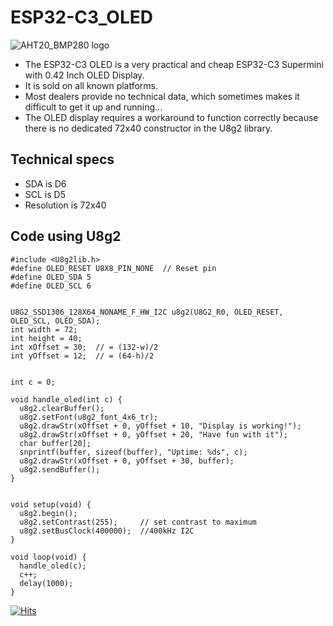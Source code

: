 # ESP32-C3_OLED
![AHT20_BMP280 logo](https://github.com/peff74/ESP32-C3_OLED/blob/main/ESP32-C3_oled.jpg)


- The ESP32-C3 OLED is a very practical and cheap ESP32-C3 Supermini with 0.42 Inch OLED Display.
- It is sold on all known platforms.
- Most dealers provide no technical data, which sometimes makes it difficult to get it up and running...
- The OLED display requires a workaround to function correctly because there is no dedicated 72x40 constructor in the U8g2 library.



## Technical specs
- SDA is D6
- SCL is D5
- Resolution is 72x40

## Code using U8g2

```
#include <U8g2lib.h>
#define OLED_RESET U8X8_PIN_NONE  // Reset pin
#define OLED_SDA 5
#define OLED_SCL 6


U8G2_SSD1306_128X64_NONAME_F_HW_I2C u8g2(U8G2_R0, OLED_RESET, OLED_SCL, OLED_SDA);
int width = 72;
int height = 40;
int xOffset = 30;  // = (132-w)/2
int yOffset = 12;  // = (64-h)/2


int c = 0;

void handle_oled(int c) {
  u8g2.clearBuffer();
  u8g2.setFont(u8g2_font_4x6_tr);
  u8g2.drawStr(xOffset + 0, yOffset + 10, "Display is working!");
  u8g2.drawStr(xOffset + 0, yOffset + 20, "Have fun with it");
  char buffer[20];
  snprintf(buffer, sizeof(buffer), "Uptime: %ds", c);
  u8g2.drawStr(xOffset + 0, yOffset + 30, buffer);
  u8g2.sendBuffer();
}


void setup(void) {
  u8g2.begin();
  u8g2.setContrast(255);     // set contrast to maximum
  u8g2.setBusClock(400000);  //400kHz I2C
}

void loop(void) {
  handle_oled(c);
  c++;
  delay(1000);
}
```
[![Hits](https://hits.seeyoufarm.com/api/count/incr/badge.svg?url=https%3A%2F%2Fgithub.com%2Fpeff74%2FESP32-C3_OLED&count_bg=%2379C83D&title_bg=%23555555&icon=&icon_color=%23E7E7E7&title=hits&edge_flat=false)](https://hits.seeyoufarm.com)
